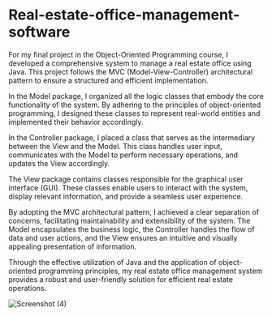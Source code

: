 # Real-estate-office-management-software

For my final project in the Object-Oriented Programming course, I developed a comprehensive system to manage a real estate office using Java. This project follows the MVC (Model-View-Controller) architectural pattern to ensure a structured and efficient implementation.

In the Model package, I organized all the logic classes that embody the core functionality of the system. By adhering to the principles of object-oriented programming, I designed these classes to represent real-world entities and implemented their behavior accordingly.

In the Controller package, I placed a class that serves as the intermediary between the View and the Model. This class handles user input, communicates with the Model to perform necessary operations, and updates the View accordingly.

The View package contains classes responsible for the graphical user interface (GUI). These classes enable users to interact with the system, display relevant information, and provide a seamless user experience.

By adopting the MVC architectural pattern, I achieved a clear separation of concerns, facilitating maintainability and extensibility of the system. The Model encapsulates the business logic, the Controller handles the flow of data and user actions, and the View ensures an intuitive and visually appealing presentation of information.

Through the effective utilization of Java and the application of object-oriented programming principles, my real estate office management system provides a robust and user-friendly solution for efficient real estate operations.

![Screenshot (4)](https://user-images.githubusercontent.com/89539078/190915107-aa785daf-40e1-4050-a4a3-8482777bad55.png)
